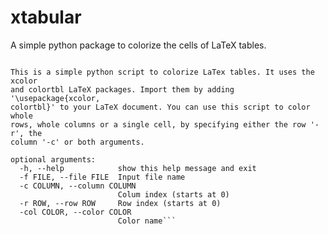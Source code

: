 # xtabular
A simple python package to colorize the cells of LaTeX tables.

```usage: xtabular.py [-h] -f FILE [-c COLUMN] [-r ROW] -col COLOR

This is a simple python script to colorize LaTex tables. It uses the xcolor
and colortbl LaTeX packages. Import them by adding '\usepackage{xcolor,
colortbl}' to your LaTeX document. You can use this script to color whole
rows, whole columns or a single cell, by specifying either the row '-r', the
column '-c' or both arguments.

optional arguments:
  -h, --help            show this help message and exit
  -f FILE, --file FILE  Input file name
  -c COLUMN, --column COLUMN
                        Colum index (starts at 0)
  -r ROW, --row ROW     Row index (starts at 0)
  -col COLOR, --color COLOR
                        Color name```
